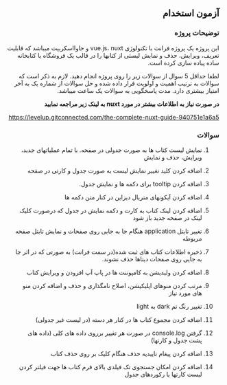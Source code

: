 ## <div dir='rtl'>آزمون استخدام</div>
### <div dir='rtl'>توضیحات پروژه</div>
<div dir='rtl'>این پروژه یک پروژه فرانت با تکنولوژی vue.js، nuxt و جاوااسکریپت میباشد که قابلیت تعریف، ویرایش، حذف و نمایش لیستی از کتابها را در قالب یک فروشگاه یا کتابخانه ساده پیاده سازی کرده است.

لطفا حداقل 5 سوال از سوالات زیر را روی پروژه انجام دهید. لازم به ذکر است که سوالات به ترتیب اهمیت و اولویت قرار داده شده و حل سوالات از شماره یک به آخر امتیاز بیشتری دارد.
مدت پاسخگویی به سوالات یک ساعت میباشد.

**در صورت نیاز به اطلاعات بیشتر در مورد nuxt به لینک زیر مراجعه نمایید**

https://levelup.gitconnected.com/the-complete-nuxt-guide-940751e1a6a5
</div>

### <div dir='rtl'>سوالات</div>
<div dir='rtl'>

1. نمایش لیست کتاب ها به صورت جدولی در صفحه. با تمام عملیاتهای جدید، ویرایش، حذف و نمایش

2. اضافه کردن کلید تغییر نمایش لیست به صورت جدول و کارتی در صفحه

3. <div dir='rtl'> اضافه کردن tooltip برای دکمه ها و نمایش جدول.</div>

4. اضافه کردن آیکونهای متریال دیزاین در کنار متن دکمه ها

5. اضافه کردن لینک کتاب به کارت و دکمه نمایش در جدول که درصورت کلیک لینک در صفحه جدید باز شود

6. <div dir='rtl'> تغییر تایتل application هنگام جا به جایی روی صفحات و نمایش تایتل صفحه مربوطه</div>

7. ذخیره اطلاعات کتاب های ثبت شده(در سمت فرانت) به صورتی که در اثر جا به جایی روی صفحات دیتاها حذف نشوند.

8. اضافه کردن ولیدیشن به کامپوننت ها در پاپ آپ افزودن و ویرایش کتاب

9. مرتب کردن منوهای اپلیکیشن، اصلاح نامگذاری و حذف و اضافه کردن منو های مورد نیاز

10. <div dir='rtl'> تغییر رنگ تم dark به light</div>

11. اضافه کردن مجموع کتاب ها در کنار هر دسته (در لیست غیر جدولی)

12. <div dir='rtl'> گرفتن console.log در صورت هر تغییر برروی داده های کلی (داده های پشت جدول و کارتها)</div>

13. اضافه کردن پیغام تاییدیه حذف هنگام کلیک بر روی حذف کتاب

14. اضافه کردن امکان جستجوی تک فیلدی بالای فرم کتاب ها جهت فیلتر کردن لیست کارتها یا رکوردهای جدول
</div>
